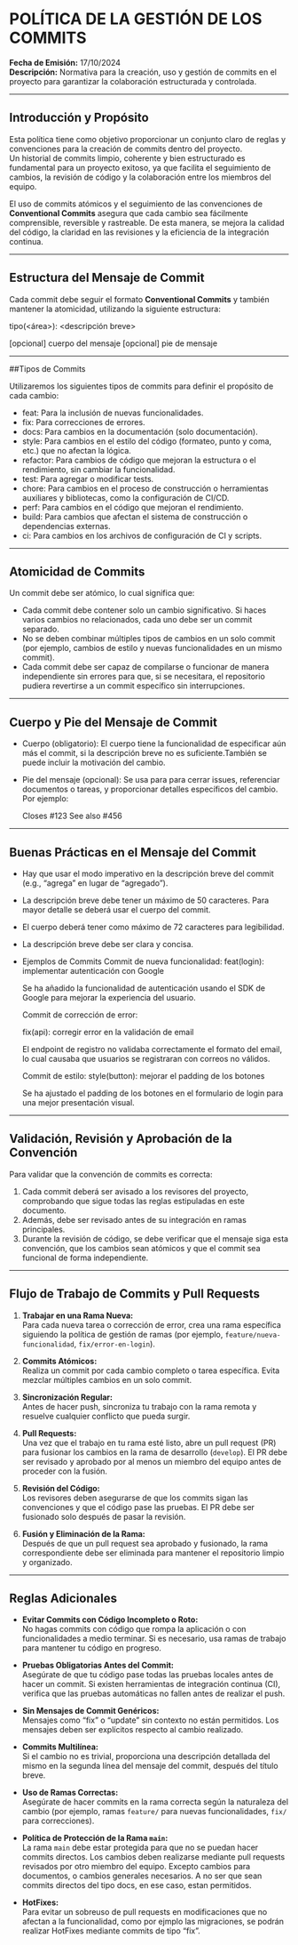 # POLÍTICA DE LA GESTIÓN DE LOS COMMITS

**Fecha de Emisión:** 17/10/2024  
**Descripción:** Normativa para la creación, uso y gestión de commits en el proyecto para garantizar la colaboración estructurada y controlada.

---

## Introducción y Propósito

Esta política tiene como objetivo proporcionar un conjunto claro de reglas y convenciones para la creación de commits dentro del proyecto.  
Un historial de commits limpio, coherente y bien estructurado es fundamental para un proyecto exitoso, ya que facilita el seguimiento de cambios, la revisión de código y la colaboración entre los miembros del equipo.  

El uso de commits atómicos y el seguimiento de las convenciones de **Conventional Commits** asegura que cada cambio sea fácilmente comprensible, reversible y rastreable. De esta manera, se mejora la calidad del código, la claridad en las revisiones y la eficiencia de la integración continua.

---

## Estructura del Mensaje de Commit

Cada commit debe seguir el formato **Conventional Commits** y también mantener la atomicidad, utilizando la siguiente estructura:

tipo(<área>): <descripción breve>

[opcional] cuerpo del mensaje
[opcional] pie de mensaje

---

##Tipos de Commits

Utilizaremos los siguientes tipos de commits para definir el propósito de cada cambio:

- feat: Para la inclusión de nuevas funcionalidades.
- fix: Para correcciones de errores.
- docs: Para cambios en la documentación (solo documentación).
- style: Para cambios en el estilo del código (formateo, punto y coma, etc.) que no afectan la lógica.
- refactor: Para cambios de código que mejoran la estructura o el rendimiento, sin cambiar la funcionalidad.
- test: Para agregar o modificar tests.
- chore: Para cambios en el proceso de construcción o herramientas auxiliares y bibliotecas, como la configuración de CI/CD.
- perf: Para cambios en el código que mejoran el rendimiento.
- build: Para cambios que afectan el sistema de construcción o dependencias externas.
- ci: Para cambios en los archivos de configuración de CI y scripts.

---

## Atomicidad de Commits

Un commit debe ser atómico, lo cual significa que:
- Cada commit debe contener solo un cambio significativo. Si haces varios cambios no relacionados, cada uno debe ser un commit separado.
- No se deben combinar múltiples tipos de cambios en un solo commit (por ejemplo, cambios de estilo y nuevas funcionalidades en un mismo commit).
- Cada commit debe ser capaz de compilarse o funcionar de manera independiente sin errores para que, si se necesitara, el repositorio pudiera revertirse a un commit específico sin interrupciones.

---

## Cuerpo y Pie del Mensaje de Commit

- Cuerpo (obligatorio): El cuerpo tiene la funcionalidad de especificar aún más el commit, si la descripción breve no es suficiente.También se puede incluir la motivación del cambio.

- Pie del mensaje (opcional): Se usa para para cerrar issues, referenciar documentos o tareas, y proporcionar detalles específicos del cambio. Por ejemplo:

	Closes #123
  See also #456

---

## Buenas Prácticas en el Mensaje del Commit
- Hay que usar el modo imperativo en la descripción breve del commit (e.g., “agrega” en lugar de “agregado”).
- La descripción breve debe tener un máximo de 50 caracteres. Para mayor detalle se deberá usar el cuerpo del commit.
- El cuerpo deberá tener como máximo de 72 caracteres para legibilidad.
- La descripción breve debe ser clara y concisa.
- Ejemplos de Commits
  Commit de nueva funcionalidad:
  feat(login): implementar autenticación con Google

  Se ha añadido la funcionalidad de autenticación usando el SDK de Google para mejorar la experiencia del usuario.

  Commit de corrección de error:

  fix(api): corregir error en la validación de email

  El endpoint de registro no validaba correctamente el formato del email, lo cual causaba que usuarios se registraran con correos no válidos.

  Commit de estilo:
  style(button): mejorar el padding de los botones
  
  Se ha ajustado el padding de los botones en el formulario de login para una mejor presentación visual.

---

## Validación, Revisión y Aprobación de la Convención

Para validar que la convención de commits es correcta:

1. Cada commit deberá ser avisado a los revisores del proyecto, comprobando que sigue todas las reglas estipuladas en este documento.
2. Además, debe ser revisado antes de su integración en ramas principales.
3. Durante la revisión de código, se debe verificar que el mensaje siga esta convención, que los cambios sean atómicos y que el commit sea funcional de forma independiente.

---

## Flujo de Trabajo de Commits y Pull Requests

1. **Trabajar en una Rama Nueva:**  
   Para cada nueva tarea o corrección de error, crea una rama específica siguiendo la política de gestión de ramas (por ejemplo, `feature/nueva-funcionalidad`, `fix/error-en-login`).

2. **Commits Atómicos:**  
   Realiza un commit por cada cambio completo o tarea específica. Evita mezclar múltiples cambios en un solo commit.

3. **Sincronización Regular:**  
   Antes de hacer push, sincroniza tu trabajo con la rama remota y resuelve cualquier conflicto que pueda surgir.

4. **Pull Requests:**  
   Una vez que el trabajo en tu rama esté listo, abre un pull request (PR) para fusionar los cambios en la rama de desarrollo (`develop`). El PR debe ser revisado y aprobado por al menos un miembro del equipo antes de proceder con la fusión.

5. **Revisión del Código:**  
   Los revisores deben asegurarse de que los commits sigan las convenciones y que el código pase las pruebas. El PR debe ser fusionado solo después de pasar la revisión.

6. **Fusión y Eliminación de la Rama:**  
   Después de que un pull request sea aprobado y fusionado, la rama correspondiente debe ser eliminada para mantener el repositorio limpio y organizado.

---

## Reglas Adicionales

- **Evitar Commits con Código Incompleto o Roto:**  
  No hagas commits con código que rompa la aplicación o con funcionalidades a medio terminar. Si es necesario, usa ramas de trabajo para mantener tu código en progreso.

- **Pruebas Obligatorias Antes del Commit:**  
  Asegúrate de que tu código pase todas las pruebas locales antes de hacer un commit. Si existen herramientas de integración continua (CI), verifica que las pruebas automáticas no fallen antes de realizar el push.

- **Sin Mensajes de Commit Genéricos:**  
  Mensajes como “fix” o “update” sin contexto no están permitidos. Los mensajes deben ser explícitos respecto al cambio realizado.

- **Commits Multilínea:**  
  Si el cambio no es trivial, proporciona una descripción detallada del mismo en la segunda línea del mensaje del commit, después del título breve.

- **Uso de Ramas Correctas:**  
  Asegúrate de hacer commits en la rama correcta según la naturaleza del cambio (por ejemplo, ramas `feature/` para nuevas funcionalidades, `fix/` para correcciones).

- **Política de Protección de la Rama `main`:**  
  La rama `main` debe estar protegida para que no se puedan hacer commits directos. Los cambios deben realizarse mediante pull requests revisados por otro miembro del equipo. Excepto cambios para documentos, o cambios generales necesarios. A no ser que sean commits directos del tipo docs, en ese caso, estan permitidos.

- **HotFixes:**  
  Para evitar un sobreuso de pull requests en modificaciones que no afectan a la funcionalidad, como por ejmplo las migraciones, se podrán realizar HotFixes mediante commits de tipo “fix”.
